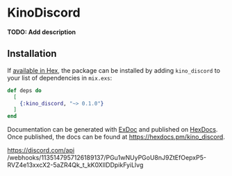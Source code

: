# KinoDiscord

**TODO: Add description**

## Installation

If [available in Hex](https://hex.pm/docs/publish), the package can be installed
by adding `kino_discord` to your list of dependencies in `mix.exs`:

```elixir
def deps do
  [
    {:kino_discord, "~> 0.1.0"}
  ]
end
```

Documentation can be generated with [ExDoc](https://github.com/elixir-lang/ex_doc)
and published on [HexDocs](https://hexdocs.pm). Once published, the docs can
be found at <https://hexdocs.pm/kino_discord>.


https://discord.com/api
/webhooks/1135147957126189137/PGu1wNUyPGoU8nJ9ZtEfOepxP5-RVZ4e13xxcX2-5aZR4Qk_t_kK0XlIDDpikFyiLlvg